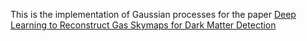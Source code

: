 This is the implementation of Gaussian processes for the paper [Deep Learning to Reconstruct Gas Skymaps for Dark Matter Detection](https://ml4physicalsciences.github.io/2020/files/NeurIPS_ML4PS_2020_130.pdf)


